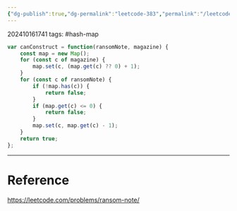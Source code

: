 ```yaml
---
{"dg-publish":true,"dg-permalink":"leetcode-383","permalink":"/leetcode-383/"}
---
```


202410161741
tags: #hash-map 

```js
var canConstruct = function(ransomNote, magazine) {
	const map = new Map();
	for (const c of magazine) {
		map.set(c, (map.get(c) ?? 0) + 1);
	}
	for (const c of ransomNote) {
		if (!map.has(c)) {
			return false;
		}
		if (map.get(c) <= 0) {
			return false;
		}
		map.set(c, map.get(c) - 1);
	}
	return true;
};
```

---
# Reference

https://leetcode.com/problems/ransom-note/